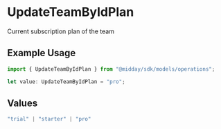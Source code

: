 # UpdateTeamByIdPlan

Current subscription plan of the team

## Example Usage

```typescript
import { UpdateTeamByIdPlan } from "@midday/sdk/models/operations";

let value: UpdateTeamByIdPlan = "pro";
```

## Values

```typescript
"trial" | "starter" | "pro"
```
